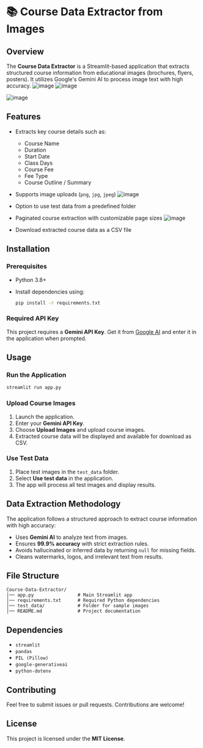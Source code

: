 # 📚 Course Data Extractor from Images

## Overview
The **Course Data Extractor** is a Streamlit-based application that extracts structured course information from educational images (brochures, flyers, posters). It utilizes Google's Gemini AI to process image text with high accuracy.
![image](https://github.com/user-attachments/assets/07fe9bd3-85c6-49dc-86dd-b17bdde7ca32)
![image](https://github.com/user-attachments/assets/b4545537-24f2-4991-9382-a6f0983fc353)

![image](https://github.com/user-attachments/assets/b5a0bf51-f860-4a18-8b01-e928f8042856)


## Features
- Extracts key course details such as:
  - Course Name
  - Duration
  - Start Date
  - Class Days
  - Course Fee
  - Fee Type
  - Course Outline / Summary
- Supports image uploads (`png`, `jpg`, `jpeg`)
  ![image](https://github.com/user-attachments/assets/c0cd3026-b0c0-4c47-b1f0-93281aac2b75)

- Option to use test data from a predefined folder
- Paginated course extraction with customizable page sizes
  ![image](https://github.com/user-attachments/assets/6ad01431-1edf-44b3-9785-4c1225005937)

- Download extracted course data as a CSV file

## Installation

### Prerequisites
- Python 3.8+
- Install dependencies using:
  
  ```bash
  pip install -r requirements.txt
  ```

### Required API Key
This project requires a **Gemini API Key**. Get it from [Google AI](https://ai.google.dev/) and enter it in the application when prompted.

## Usage

### Run the Application
```bash
streamlit run app.py
```

### Upload Course Images
1. Launch the application.
2. Enter your **Gemini API Key**.
3. Choose **Upload Images** and upload course images.
4. Extracted course data will be displayed and available for download as CSV.

### Use Test Data
1. Place test images in the `test_data` folder.
2. Select **Use test data** in the application.
3. The app will process all test images and display results.

## Data Extraction Methodology
The application follows a structured approach to extract course information with high accuracy:
- Uses **Gemini AI** to analyze text from images.
- Ensures **99.9% accuracy** with strict extraction rules.
- Avoids hallucinated or inferred data by returning `null` for missing fields.
- Cleans watermarks, logos, and irrelevant text from results.

## File Structure
```
Course-Data-Extractor/
│── app.py                # Main Streamlit app
│── requirements.txt      # Required Python dependencies
│── test_data/            # Folder for sample images
│── README.md             # Project documentation
```

## Dependencies
- `streamlit`
- `pandas`
- `PIL (Pillow)`
- `google-generativeai`
- `python-dotenv`

## Contributing
Feel free to submit issues or pull requests. Contributions are welcome!

## License
This project is licensed under the **MIT License**.

